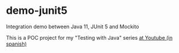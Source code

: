 # demo-junit5

Integration demo between Java 11, JUnit 5 and Mockito

This is a POC project for my "Testing with Java" series [at Youtube (in spanish)](https://www.youtube.com/watch?v=YkM-6Md0V_M&list=PL4fXIf4GRmkUmlurkM2ru4hxa95Su4Rd-&ab_channel=V%C3%ADctorOrozco)
